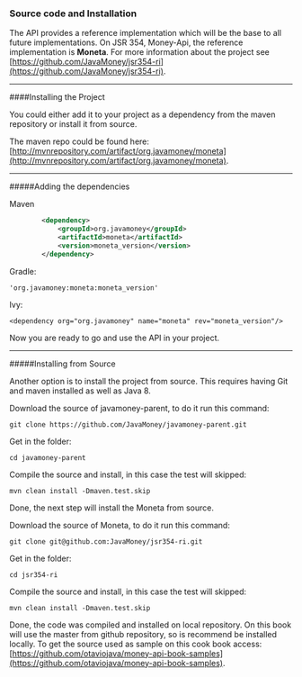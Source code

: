 ### Source code and Installation

The API provides a reference implementation which will be the base to all future implementations. On JSR 354, Money-Api, the reference implementation is **Moneta**. For more information about the project see [https://github.com/JavaMoney/jsr354-ri](https://github.com/JavaMoney/jsr354-ri).

---

####Installing the Project

You could either add it to your project as a dependency from the maven repository or install it from source. 

The maven repo could be found here:
[http://mvnrepository.com/artifact/org.javamoney/moneta](http://mvnrepository.com/artifact/org.javamoney/moneta).



---


#####Adding the dependencies 

Maven

```xml
        <dependency>
            <groupId>org.javamoney</groupId>
            <artifactId>moneta</artifactId>
            <version>moneta_version</version>
        </dependency>
```

Gradle:
```
'org.javamoney:moneta:moneta_version'
```

Ivy:

```
<dependency org="org.javamoney" name="moneta" rev="moneta_version"/>
```

Now you are ready to go and use the API in your project.



---


#####Installing from Source

Another option is to install the project from source. This requires having Git and maven installed as well as Java 8.


Download the source of  javamoney-parent, to do it run this command:

```
git clone https://github.com/JavaMoney/javamoney-parent.git
```

Get in the folder:

```
cd javamoney-parent
```
Compile the source and install, in this case the test will skipped:

```
mvn clean install -Dmaven.test.skip
```

Done, the next step will install the Moneta from source.

Download the source of  Moneta, to do it run this command:

```
git clone git@github.com:JavaMoney/jsr354-ri.git
```

Get in the folder:
```
cd jsr354-ri
```

Compile the source and install, in this case the test will skipped:

```
mvn clean install -Dmaven.test.skip
```
Done, the code was compiled and installed on local repository. On this book will use the master from github repository, so is recommend be installed locally. To get the source used as sample on this cook book access:  [https://github.com/otaviojava/money-api-book-samples](https://github.com/otaviojava/money-api-book-samples).



